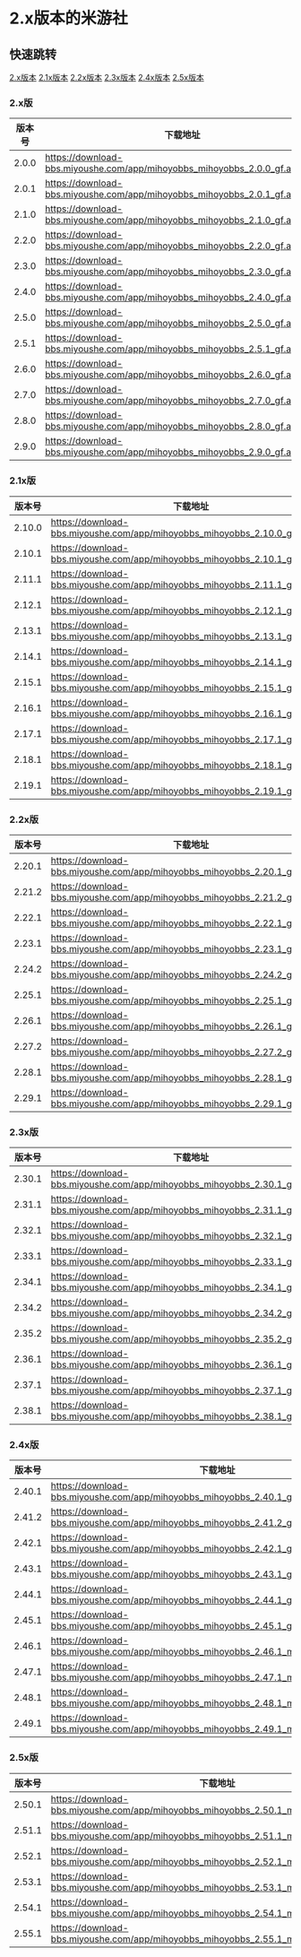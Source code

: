 # 2.x版本的米游社

## 快速跳转

[2.x版本](#2x版)
[2.1x版本](#21x版)
[2.2x版本](#22x版)
[2.3x版本](#23x版)
[2.4x版本](#24x版)
[2.5x版本](#25x版)

### 2.x版

|版本号|下载地址|
| ---- | ---- |
|2.0.0|<https://download-bbs.miyoushe.com/app/mihoyobbs_mihoyobbs_2.0.0_gf.apk.apk>|
|2.0.1|<https://download-bbs.miyoushe.com/app/mihoyobbs_mihoyobbs_2.0.1_gf.apk.apk>|
|2.1.0|<https://download-bbs.miyoushe.com/app/mihoyobbs_mihoyobbs_2.1.0_gf.apk.apk>|
|2.2.0|<https://download-bbs.miyoushe.com/app/mihoyobbs_mihoyobbs_2.2.0_gf.apk.apk>|
|2.3.0|<https://download-bbs.miyoushe.com/app/mihoyobbs_mihoyobbs_2.3.0_gf.apk.apk>|
|2.4.0|<https://download-bbs.miyoushe.com/app/mihoyobbs_mihoyobbs_2.4.0_gf.apk.apk>|
|2.5.0|<https://download-bbs.miyoushe.com/app/mihoyobbs_mihoyobbs_2.5.0_gf.apk.apk>|
|2.5.1|<https://download-bbs.miyoushe.com/app/mihoyobbs_mihoyobbs_2.5.1_gf.apk.apk>|
|2.6.0|<https://download-bbs.miyoushe.com/app/mihoyobbs_mihoyobbs_2.6.0_gf.apk.apk>|
|2.7.0|<https://download-bbs.miyoushe.com/app/mihoyobbs_mihoyobbs_2.7.0_gf.apk.apk>|
|2.8.0|<https://download-bbs.miyoushe.com/app/mihoyobbs_mihoyobbs_2.8.0_gf.apk.apk>|
|2.9.0|<https://download-bbs.miyoushe.com/app/mihoyobbs_mihoyobbs_2.9.0_gf.apk.apk>|

### 2.1x版

|版本号|下载地址|
| ---- | ---- |
|2.10.0|<https://download-bbs.miyoushe.com/app/mihoyobbs_mihoyobbs_2.10.0_gf.apk.apk>|
|2.10.1|<https://download-bbs.miyoushe.com/app/mihoyobbs_mihoyobbs_2.10.1_gf.apk.apk>|
|2.11.1|<https://download-bbs.miyoushe.com/app/mihoyobbs_mihoyobbs_2.11.1_gf.apk.apk>|
|2.12.1|<https://download-bbs.miyoushe.com/app/mihoyobbs_mihoyobbs_2.12.1_gf.apk.apk>|
|2.13.1|<https://download-bbs.miyoushe.com/app/mihoyobbs_mihoyobbs_2.13.1_gf.apk.apk>|
|2.14.1|<https://download-bbs.miyoushe.com/app/mihoyobbs_mihoyobbs_2.14.1_gf.apk.apk>|
|2.15.1|<https://download-bbs.miyoushe.com/app/mihoyobbs_mihoyobbs_2.15.1_gf.apk.apk>|
|2.16.1|<https://download-bbs.miyoushe.com/app/mihoyobbs_mihoyobbs_2.16.1_gf.apk.apk>|
|2.17.1|<https://download-bbs.miyoushe.com/app/mihoyobbs_mihoyobbs_2.17.1_gf.apk.apk>|
|2.18.1|<https://download-bbs.miyoushe.com/app/mihoyobbs_mihoyobbs_2.18.1_gf.apk.apk>|
|2.19.1|<https://download-bbs.miyoushe.com/app/mihoyobbs_mihoyobbs_2.19.1_gf.apk.apk>|

### 2.2x版

|版本号|下载地址|
| ---- | ---- |
|2.20.1|<https://download-bbs.miyoushe.com/app/mihoyobbs_mihoyobbs_2.20.1_gf.apk.apk>|
|2.21.2|<https://download-bbs.miyoushe.com/app/mihoyobbs_mihoyobbs_2.21.2_gf.apk.apk>|
|2.22.1|<https://download-bbs.miyoushe.com/app/mihoyobbs_mihoyobbs_2.22.1_gf.apk.apk>|
|2.23.1|<https://download-bbs.miyoushe.com/app/mihoyobbs_mihoyobbs_2.23.1_gf.apk.apk>|
|2.24.2|<https://download-bbs.miyoushe.com/app/mihoyobbs_mihoyobbs_2.24.2_gf.apk.apk>|
|2.25.1|<https://download-bbs.miyoushe.com/app/mihoyobbs_mihoyobbs_2.25.1_gf.apk.apk>|
|2.26.1|<https://download-bbs.miyoushe.com/app/mihoyobbs_mihoyobbs_2.26.1_gf.apk.apk>|
|2.27.2|<https://download-bbs.miyoushe.com/app/mihoyobbs_mihoyobbs_2.27.2_gf.apk.apk>|
|2.28.1|<https://download-bbs.miyoushe.com/app/mihoyobbs_mihoyobbs_2.28.1_gf.apk.apk>|
|2.29.1|<https://download-bbs.miyoushe.com/app/mihoyobbs_mihoyobbs_2.29.1_gf.apk.apk>|

### 2.3x版

|版本号|下载地址|
| ---- | ---- |
|2.30.1|<https://download-bbs.miyoushe.com/app/mihoyobbs_mihoyobbs_2.30.1_gf.apk.apk>|
|2.31.1|<https://download-bbs.miyoushe.com/app/mihoyobbs_mihoyobbs_2.31.1_gf.apk.apk>|
|2.32.1|<https://download-bbs.miyoushe.com/app/mihoyobbs_mihoyobbs_2.32.1_gf.apk.apk>|
|2.33.1|<https://download-bbs.miyoushe.com/app/mihoyobbs_mihoyobbs_2.33.1_gf.apk.apk>|
|2.34.1|<https://download-bbs.miyoushe.com/app/mihoyobbs_mihoyobbs_2.34.1_gf.apk.apk>|
|2.34.2|<https://download-bbs.miyoushe.com/app/mihoyobbs_mihoyobbs_2.34.2_gf.apk.apk>|
|2.35.2|<https://download-bbs.miyoushe.com/app/mihoyobbs_mihoyobbs_2.35.2_gf.apk.apk>|
|2.36.1|<https://download-bbs.miyoushe.com/app/mihoyobbs_mihoyobbs_2.36.1_gf.apk.apk>|
|2.37.1|<https://download-bbs.miyoushe.com/app/mihoyobbs_mihoyobbs_2.37.1_gf.apk.apk>|
|2.38.1|<https://download-bbs.miyoushe.com/app/mihoyobbs_mihoyobbs_2.38.1_gf.apk.apk>|

### 2.4x版

|版本号|下载地址|
| ---- | ---- |
|2.40.1|<https://download-bbs.miyoushe.com/app/mihoyobbs_mihoyobbs_2.40.1_gf.apk.apk>|
|2.41.2|<https://download-bbs.miyoushe.com/app/mihoyobbs_mihoyobbs_2.41.2_gf.apk.apk>|
|2.42.1|<https://download-bbs.miyoushe.com/app/mihoyobbs_mihoyobbs_2.42.1_gf.apk.apk>|
|2.43.1|<https://download-bbs.miyoushe.com/app/mihoyobbs_mihoyobbs_2.43.1_gf.apk.apk>|
|2.44.1|<https://download-bbs.miyoushe.com/app/mihoyobbs_mihoyobbs_2.44.1_gf.apk.apk>|
|2.45.1|<https://download-bbs.miyoushe.com/app/mihoyobbs_mihoyobbs_2.45.1_gf.apk.apk>|
|2.46.1|<https://download-bbs.miyoushe.com/app/mihoyobbs_mihoyobbs_2.46.1_miyousheluodi.apk.apk>|
|2.47.1|<https://download-bbs.miyoushe.com/app/mihoyobbs_mihoyobbs_2.47.1_miyousheluodi.apk.apk>|
|2.48.1|<https://download-bbs.miyoushe.com/app/mihoyobbs_mihoyobbs_2.48.1_miyousheluodi.apk.apk>|
|2.49.1|<https://download-bbs.miyoushe.com/app/mihoyobbs_mihoyobbs_2.49.1_miyousheluodi.apk.apk>|

### 2.5x版

|版本号|下载地址|
| ---- | ---- |
|2.50.1|<https://download-bbs.miyoushe.com/app/mihoyobbs_mihoyobbs_2.50.1_miyousheluodi.apk.apk>|
|2.51.1|<https://download-bbs.miyoushe.com/app/mihoyobbs_mihoyobbs_2.51.1_miyousheluodi.apk.apk>|
|2.52.1|<https://download-bbs.miyoushe.com/app/mihoyobbs_mihoyobbs_2.52.1_miyousheluodi.apk.apk>|
|2.53.1|<https://download-bbs.miyoushe.com/app/mihoyobbs_mihoyobbs_2.53.1_miyousheluodi.apk.apk>|
|2.54.1|<https://download-bbs.miyoushe.com/app/mihoyobbs_mihoyobbs_2.54.1_miyousheluodi.apk.apk>|
|2.55.1|<https://download-bbs.miyoushe.com/app/mihoyobbs_mihoyobbs_2.55.1_miyousheluodi.apk.apk>|
